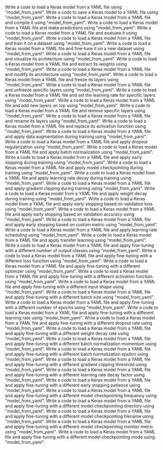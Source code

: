Write a code to load a Keras model from a YAML file using "model_from_yaml".
Write a code to save a Keras model to a YAML file using "model_from_yaml".
Write a code to load a Keras model from a YAML file and compile it using "model_from_yaml".
Write a code to load a Keras model from a YAML file and make predictions using "model_from_yaml".
Write a code to load a Keras model from a YAML file and evaluate it using "model_from_yaml".
Write a code to load a Keras model from a YAML file and train it on a dataset using "model_from_yaml".
Write a code to load a Keras model from a YAML file and fine-tune it on a new dataset using "model_from_yaml".
Write a code to load a Keras model from a YAML file and visualize its architecture using "model_from_yaml".
Write a code to load a Keras model from a YAML file and extract its weights using "model_from_yaml".
Write a code to load a Keras model from a YAML file and modify its architecture using "model_from_yaml".
Write a code to load a Keras model from a YAML file and freeze its layers using "model_from_yaml".
Write a code to load a Keras model from a YAML file and unfreeze specific layers using "model_from_yaml".
Write a code to load a Keras model from a YAML file and set the learning rate for specific layers using "model_from_yaml".
Write a code to load a Keras model from a YAML file and add new layers on top using "model_from_yaml".
Write a code to load a Keras model from a YAML file and remove specific layers using "model_from_yaml".
Write a code to load a Keras model from a YAML file and rename its layers using "model_from_yaml".
Write a code to load a Keras model from a YAML file and replace its activation function using "model_from_yaml".
Write a code to load a Keras model from a YAML file and apply data augmentation during training using "model_from_yaml".
Write a code to load a Keras model from a YAML file and apply dropout regularization using "model_from_yaml".
Write a code to load a Keras model from a YAML file and apply batch normalization using "model_from_yaml".
Write a code to load a Keras model from a YAML file and apply early stopping during training using "model_from_yaml".
Write a code to load a Keras model from a YAML file and apply model checkpointing during training using "model_from_yaml".
Write a code to load a Keras model from a YAML file and apply learning rate decay during training using "model_from_yaml".
Write a code to load a Keras model from a YAML file and apply gradient clipping during training using "model_from_yaml".
Write a code to load a Keras model from a YAML file and apply weight decay during training using "model_from_yaml".
Write a code to load a Keras model from a YAML file and apply early stopping based on validation loss using "model_from_yaml".
Write a code to load a Keras model from a YAML file and apply early stopping based on validation accuracy using "model_from_yaml".
Write a code to load a Keras model from a YAML file and apply early stopping based on custom metric using "model_from_yaml".
Write a code to load a Keras model from a YAML file and apply learning rate scheduling using "model_from_yaml".
Write a code to load a Keras model from a YAML file and apply transfer learning using "model_from_yaml".
Write a code to load a Keras model from a YAML file and apply fine-tuning with a different number of output classes using "model_from_yaml".
Write a code to load a Keras model from a YAML file and apply fine-tuning with a different loss function using "model_from_yaml".
Write a code to load a Keras model from a YAML file and apply fine-tuning with a different optimizer using "model_from_yaml".
Write a code to load a Keras model from a YAML file and apply fine-tuning with a different activation function using "model_from_yaml".
Write a code to load a Keras model from a YAML file and apply fine-tuning with a different input shape using "model_from_yaml".
Write a code to load a Keras model from a YAML file and apply fine-tuning with a different batch size using "model_from_yaml".
Write a code to load a Keras model from a YAML file and apply fine-tuning with a different number of epochs using "model_from_yaml".
Write a code to load a Keras model from a YAML file and apply fine-tuning with a different learning rate using "model_from_yaml".
Write a code to load a Keras model from a YAML file and apply fine-tuning with a different dropout rate using "model_from_yaml".
Write a code to load a Keras model from a YAML file and apply fine-tuning with a different weight decay rate using "model_from_yaml".
Write a code to load a Keras model from a YAML file and apply fine-tuning with a different batch normalization momentum using "model_from_yaml".
Write a code to load a Keras model from a YAML file and apply fine-tuning with a different batch normalization epsilon using "model_from_yaml".
Write a code to load a Keras model from a YAML file and apply fine-tuning with a different gradient clipping threshold using "model_from_yaml".
Write a code to load a Keras model from a YAML file and apply fine-tuning with a different learning rate decay factor using "model_from_yaml".
Write a code to load a Keras model from a YAML file and apply fine-tuning with a different early stopping patience using "model_from_yaml".
Write a code to load a Keras model from a YAML file and apply fine-tuning with a different model checkpointing frequency using "model_from_yaml".
Write a code to load a Keras model from a YAML file and apply fine-tuning with a different model checkpointing directory using "model_from_yaml".
Write a code to load a Keras model from a YAML file and apply fine-tuning with a different model checkpointing filename using "model_from_yaml".
Write a code to load a Keras model from a YAML file and apply fine-tuning with a different model checkpointing monitor metric using "model_from_yaml".
Write a code to load a Keras model from a YAML file and apply fine-tuning with a different model checkpointing mode using "model_from_yaml".
